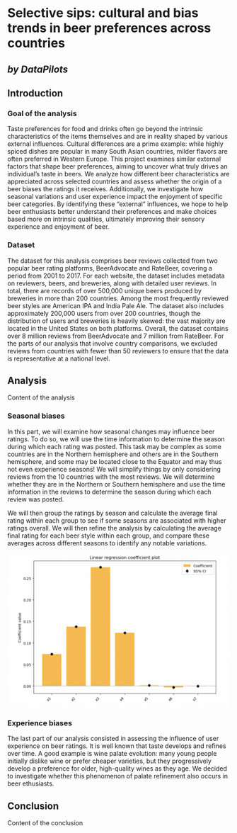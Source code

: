 # Selective sips: cultural and bias trends in beer preferences across countries
## _by DataPilots_

## <a id="introduction"></a> Introduction
### Goal of the analysis
Taste preferences for food and drinks often go beyond the intrinsic characteristics of the items themselves and are in reality shaped by various external influences. Cultural differences are a prime example: while highly spiced dishes are popular in many South Asian countries, milder flavors are often preferred in Western Europe. This project examines similar external factors that shape beer preferences, aiming to uncover what truly drives an individual’s taste in beers. We analyze how different beer characteristics are appreciated across selected countries and assess whether the origin of a beer biases the ratings it receives. Additionally, we investigate how seasonal variations and user experience impact the enjoyment of specific beer categories. By identifying these “external” influences, we hope to help beer enthusiasts better understand their preferences and make choices based more on intrinsic qualities, ultimately improving their sensory experience and enjoyment of beer.

### Dataset
The dataset for this analysis comprises beer reviews collected from two popular beer rating platforms, BeerAdvocate and RateBeer, covering a period from 2001 to 2017. For each website, the dataset includes metadata on reviewers, beers, and breweries, along with detailed user reviews. In total, there are records of over 500,000 unique beers produced by breweries in more than 200 countries. Among the most frequently reviewed beer styles are American IPA and India Pale Ale. The dataset also includes approximately 200,000 users from over 200 countries, though the distribution of users and breweries is heavily skewed: the vast majority are located in the United States on both platforms. Overall, the dataset contains over 8 million reviews from BeerAdvocate and 7 million from RateBeer. For the parts of our analysis that involve country comparisons, we excluded reviews from countries with fewer than 50 reviewers to ensure that the data is representative at a national level.

## <a id="analysis"></a> Analysis
Content of the analysis

### Seasonal biases
In this part, we will examine how seasonal changes may influence beer ratings. To do so, we will use the time information to determine the season during which each rating was posted. This task may be complex as some countries are in the Northern hemisphere and others are in the Southern hemisphere, and some may be located close to the Equator and may thus not even experience seasons! We will simplify things by only considering reviews from the 10 countries with the most reviews. We will determine whether they are in the Northern or Southern hemisphere and use the time information in the reviews to determine the season during which each review was posted.

We will then group the ratings by season and calculate the average final rating within each group to see if some seasons are associated with higher ratings overall. We will then refine the analysis by calculating the average final rating for each beer style within each group, and compare these averages across different seasons to identify any notable variations.

![Seasonal bias plots](plots/seasonal1.png)


### Experience biases
The last part of our analysis consisted in assessing the influence of user experience on beer ratings. It is well known that taste develops and refines over time. A good example is wine palate evolution: many young people initially dislike wine or prefer cheaper varieties, but they progressively develop a preference for older, high-quality wines as they age. We decided to investigate whether this phenomenon of palate refinement also occurs in beer ethusiasts. 

## <a id="conclusion"></a> Conclusion
Content of the conclusion
